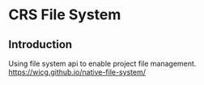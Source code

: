 # CRS File System

## Introduction

Using file system api to enable project file management.  
https://wicg.github.io/native-file-system/

